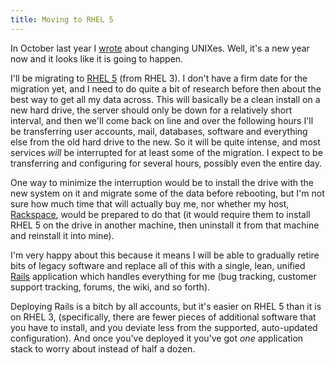 ```yaml
---
title: Moving to RHEL 5
---
```


In October last year I [wrote](http://www.wincent.com/a/about/wincent/weblog/archives/2007/10/thinking_about.php) about changing UNIXes. Well, it's a new year now and it looks like it is going to happen.

I'll be migrating to [RHEL 5](http://www.wincent.com/knowledge-base/RHEL%205) (from RHEL 3). I don't have a firm date for the migration yet, and I need to do quite a bit of research before then about the best way to get all my data across. This will basically be a clean install on a new hard drive, the server should only be down for a relatively short interval, and then we'll come back on line and over the following hours I'll be transferring user accounts, mail, databases, software and everything else from the old hard drive to the new. So it will be quite intense, and most services *will* be interrupted for at least some of the migration. I expect to be transferring and configuring for several hours, possibly even the entire day.

One way to minimize the interruption would be to install the drive with the new system on it and migrate some of the data before rebooting, but I'm not sure how much time that will actually buy me, nor whether my host, [Rackspace](http://service.bfast.com/bfast/click?bfmid=30735717&siteid=41506187&bfpage=hosting_headaches), would be prepared to do that (it would require them to install RHEL 5 on the drive in another machine, then uninstall it from that machine and reinstall it into mine).

I'm very happy about this because it means I will be able to gradually retire bits of legacy software and replace all of this with a single, lean, unified [Rails](http://www.wincent.com/knowledge-base/Rails) application which handles everything for me (bug tracking, customer support tracking, forums, the wiki, and so forth).

Deploying Rails is a bitch by all accounts, but it's easier on RHEL 5 than it is on RHEL 3, (specifically, there are fewer pieces of additional software that you have to install, and you deviate less from the supported, auto-updated configuration). And once you've deployed it you've got *one* application stack to worry about instead of half a dozen.
